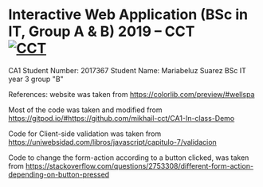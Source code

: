 # Interactive Web Application (BSc in IT, Group A & B) 2019 – CCT<br/>[![CCT](https://www.cct.ie/wp-content/themes/hdcct/img/atoms/logo.jpg)](http://cct.ie)

CA1 
Student Number: 2017367
Student Name: Mariabeluz Suarez
BSc IT year 3 group "B"


References:
website was taken from https://colorlib.com/preview/#wellspa

Most of the code was taken and modified from  https://gitpod.io/#https://github.com/mikhail-cct/CA1-In-class-Demo

Code for Client-side validation was taken from https://uniwebsidad.com/libros/javascript/capitulo-7/validacion

Code to change the form-action according to a button clicked, was taken from https://stackoverflow.com/questions/2753308/different-form-action-depending-on-button-pressed

